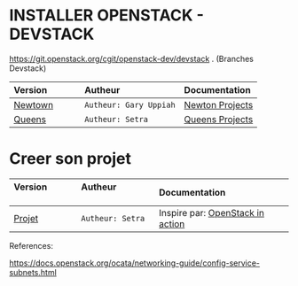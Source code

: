 # INSTALLER OPENSTACK - DEVSTACK 


https://git.openstack.org/cgit/openstack-dev/devstack . (Branches Devstack)

| Version              | Autheur                | Documentation                                                      |
|:---------------------|:-----------------------|:-------------------------------------------------------------------|
|[Newtown](./newton)   | `Autheur: Gary Uppiah` | [Newton Projects](https://docs.openstack.org/newton/projects.html) |
|[Queens](./queens)    | `Autheur: Setra`       | [Queens Projects](https://docs.openstack.org/queens/projects.html) |

# Creer son projet

| Version              | Autheur                | Documentation                                                      |
|:---------------------|:-----------------------|:-------------------------------------------------------------------|
|[Projet](./projet)    | `Autheur: Setra`       | Inspire par: [OpenStack in action](https://www.manning.com/books/openstack-in-action) |


References:

https://docs.openstack.org/ocata/networking-guide/config-service-subnets.html

